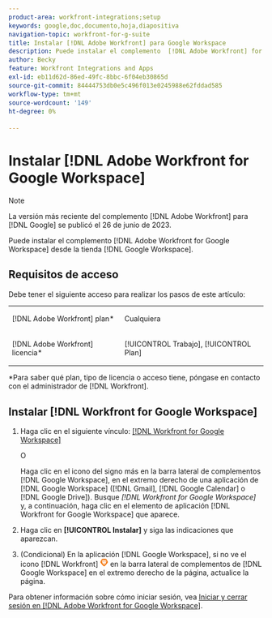 ```yaml
---
product-area: workfront-integrations;setup
keywords: google,doc,documento,hoja,diapositiva
navigation-topic: workfront-for-g-suite
title: Instalar [!DNL Adobe Workfront] para Google Workspace
description: Puede instalar el complemento  [!DNL Adobe Workfront] for Google Workspace desde Google Workspace Marketplace.
author: Becky
feature: Workfront Integrations and Apps
exl-id: eb11d62d-86ed-49fc-8bbc-6f04eb30865d
source-git-commit: 84444753db0e5c496f013e0245988e62fddad585
workflow-type: tm+mt
source-wordcount: '149'
ht-degree: 0%

---
```


# Instalar [!DNL Adobe Workfront for Google Workspace]

>[!NOTE]
>
>La versión más reciente del complemento [!DNL Adobe Workfront] para [!DNL Google] se publicó el 26 de junio de 2023.

Puede instalar el complemento [!DNL Adobe Workfront for Google Workspace] desde la tienda [!DNL Google Workspace].

## Requisitos de acceso

Debe tener el siguiente acceso para realizar los pasos de este artículo:

<table style="table-layout:auto"> 
 <col> 
 <col> 
 <tbody> 
  <tr> 
   <td role="rowheader">[!DNL Adobe Workfront] plan*</td> 
   <td> <p>Cualquiera</p> </td> 
  </tr> 
  <tr> 
   <td role="rowheader">[!DNL Adobe Workfront] licencia*</td> 
   <td> <p>[!UICONTROL Trabajo], [!UICONTROL Plan]</p> </td> 
  </tr>
   </tbody> 
</table>

&#42;Para saber qué plan, tipo de licencia o acceso tiene, póngase en contacto con el administrador de [!DNL Workfront].

## Instalar [!DNL Workfront for Google Workspace]

1. Haga clic en el siguiente vínculo: [[!DNL Workfront for Google Workspace]](https://workspace.google.com/marketplace/app/adobe_workfront/811980987828)

   O

   Haga clic en el icono del signo más en la barra lateral de complementos [!DNL Google Workspace], en el extremo derecho de una aplicación de [!DNL Google Workspace] ([!DNL Gmail], [!DNL Google Calendar] o [!DNL Google Drive]). Busque *[!DNL Workfront for Google Workspace]* y, a continuación, haga clic en el elemento de aplicación [!DNL Workfront for Google Workspace] que aparece.

1. Haga clic en **[!UICONTROL Instalar]** y siga las indicaciones que aparezcan.
1. (Condicional) En la aplicación [!DNL Google Workspace], si no ve el icono [!DNL Workfront] ![](assets/wf-lion-icon.png) en la barra lateral de complementos de [!DNL Google Workspace] en el extremo derecho de la página, actualice la página.

Para obtener información sobre cómo iniciar sesión, vea [Iniciar y cerrar sesión en [!DNL Adobe Workfront for Google Workspace]](../../workfront-integrations-and-apps/workfront-for-g-suite/log-in-and-out-wf-for-gsuite.md).
